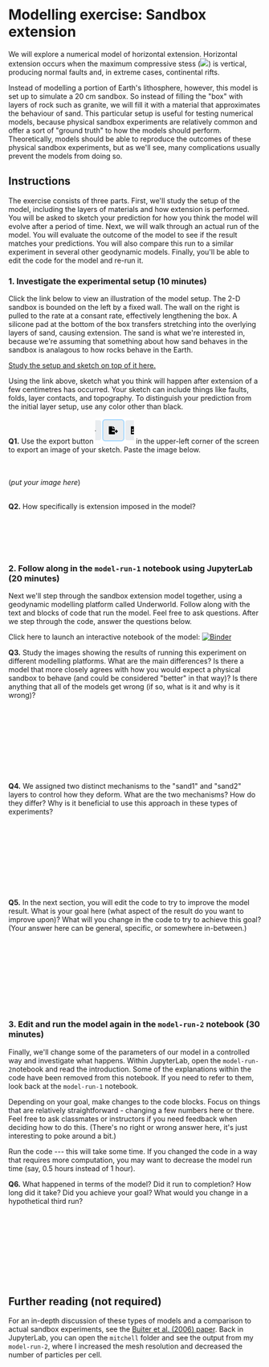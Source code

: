 # Modelling exercise: Sandbox extension

We will explore a numerical model of horizontal extension.
Horizontal extension occurs when the maximum compressive stess (<img src="https://render.githubusercontent.com/render/math?math=\sigma_1">) is vertical, producing normal faults and, in extreme cases, continental rifts.

Instead of modelling a portion of Earth's lithosphere, however, this model is set up to simulate a 20 cm sandbox.
So instead of filling the "box" with layers of rock such as granite, we will fill it with a material that approximates the behaviour of sand.
This particular setup is useful for testing numerical models, because physical sandbox experiments are relatively common and offer a sort of "ground truth" to how the models should perform.
Theoretically, models should be able to reproduce the outcomes of these physical sandbox experiments, but as we'll see, many complications usually prevent the models from doing so.

## Instructions

The exercise consists of three parts. First, we'll study the setup of the model, including the layers of materials and how extension is performed. You will be asked to sketch your prediction for how you think the model will evolve after a period of time. Next, we will walk through an actual run of the model. You will evaluate the outcome of the model to see if the result matches your predictions. You will also compare this run to a similar experiment in several other geodynamic models. Finally, you'll be able to edit the code for the model and re-run it.

### 1. Investigate the experimental setup (10 minutes)

Click the link below to view an illustration of the model setup.
The 2-D sandbox is bounded on the left by a fixed wall.
The wall on the right is pulled to the rate at a consant rate, effectively lengthening the box.
A silicone pad at the bottom of the box transfers stretching into the overlying layers of sand, causing extension.
The sand is what we're interested in, because we're assuming that something about how sand behaves in the sandbox is analagous to how rocks behave in the Earth.

[Study the setup and sketch on top of it here.](https://excalidraw.com/#json=1nhk_6DSeKE2Rs99QkH5h,f5kHcIopHAbAOZt-K8kIMg)

Using the link above, sketch what you think will happen after extension of a few centimetres has occurred.
Your sketch can include things like faults, folds, layer contacts, and topography. 
To distinguish your prediction from the initial layer setup, use any color other than black. 

**Q1.** Use the export button ![Export button](images/export.PNG) in the upper-left corner of the screen to export an image of your sketch. Paste the image below.

<br></br>
(*put your image here*)
<br></br>

**Q2.** How specifically is extension imposed in the model?

<br></br>
<br></br>

### 2. Follow along in the `model-run-1` notebook using JupyterLab (20 minutes)

Next we'll step through the sandbox extension model together, using a geodynamic modelling platform called Underworld.
Follow along with the text and blocks of code that run the model. 
Feel free to ask questions. 
After we step through the code, answer the questions below.

Click here to launch an interactive notebook of the model: [![Binder](https://mybinder.org/badge_logo.svg)](https://mybinder.org/v2/gh/mitchellmcm27/test/main?labpath=model-run-1.ipynb)


**Q3.** Study the images showing the results of running this experiment on different modelling platforms. What are the main differences? Is there a model that more closely agrees with how you would expect a physical sandbox to behave (and could be considered "better" in that way)? Is there anything that all of the models get wrong (if so, what is it and why is it wrong)?

<br></br>
<br></br>
<br></br>
<br></br>

**Q4.** We assigned two distinct mechanisms to the "sand1" and "sand2" layers to control how they deform. What are the two mechanisms? How do they differ? Why is it beneficial to use this approach in these types of experiments?

<br></br>
<br></br>
<br></br>
<br></br>

**Q5.** In the next section, you will edit the code to try to improve the model result. What is your goal here (what aspect of the result do you want to improve upon)? What will you change in the code to try to achieve this goal? (Your answer here can be general, specific, or somewhere in-between.)

<br></br>
<br></br>
<br></br>
<br></br>

### 3. Edit and run the model again in the `model-run-2` notebook (30 minutes)

Finally, we'll change some of the parameters of our model in a controlled way and investigate what happens.
Within JupyterLab, open the `model-run-2`notebook and read the introduction.
Some of the explanations within the code have been removed from this notebook. 
If you need to refer to them, look back at the `model-run-1` notebook.

Depending on your goal, make changes to the code blocks.
Focus on things that are relatively straightforward - changing a few numbers here or there.
Feel free to ask classmates or instructors if you need feedback when deciding how to do this.
(There's no right or wrong answer here, it's just interesting to poke around a bit.)

Run the code --- this will take some time.
If you changed the code in a way that requires more computation, you may want to decrease the model run time (say, 0.5 hours instead of 1 hour).

**Q6.** What happened in terms of the model? Did it run to completion? How long did it take? Did you achieve your goal? What would you change in a hypothetical third run?

<br></br>
<br></br>
<br></br>
<br></br>

## Further reading (not required)

For an in-depth discussion of these types of models and a comparison to actual sandbox experiments, see the [Buiter et al. (2006) paper](Buiter-2006.pdf).
Back in JupyterLab, you can open the `mitchell` folder and see the output from my `model-run-2`, where I increased the mesh resolution and decreased the number of particles per cell.
